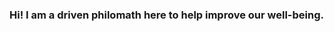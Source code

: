### Hi! I am a driven philomath here to help improve our well-being.

<!--
**hmc-cs-bcastro/hmc-cs-bcastro** is a ✨ _special_ ✨ repository because its `README.md` (this file) appears on your GitHub profile.
-->

